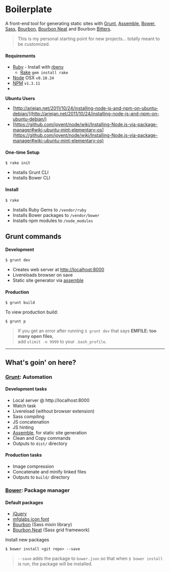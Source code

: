 # Boilerplate

A front-end tool for generating static sites with [Grunt](http://gruntjs.com/), [Assemble](http://assemble.io/), [Bower](http://bower.io/), [Sass](http://sass-lang.com/), [Bourbon](http://bourbon.io/), [Bourbon Neat](http://neat.bourbon.io/) and Bourbon [Bitters](http://bitters.bourbon.io/).

> This is my personal starting point for new projects... totally meant to be customized.

#### Requirements

- [Ruby](https://www.ruby-lang.org/en) - Install with [rbenv](https://github.com/sstephenson/rbenv)
    - [Rake](http://rake.rubyforge.org) `gem install rake`
- [Node](http://nodejs.org) OSX `v0.10.24`
- [NPM](https://www.npmjs.org/) `v1.3.11`
- 

**Ubuntu Users**
- [http://ariejan.net/2011/10/24/installing-node-js-and-npm-on-ubuntu-debian/](http://ariejan.net/2011/10/24/installing-node-js-and-npm-on-ubuntu-debian/)
- [https://github.com/joyent/node/wiki/Installing-Node.js-via-package-manager#wiki-ubuntu-mint-elementary-os](https://github.com/joyent/node/wiki/Installing-Node.js-via-package-manager#wiki-ubuntu-mint-elementary-os)

#### One-time Setup

    $ rake init

- Installs Grunt CLI
- Installs Bower CLI
    
#### Install

    $ rake

- Installs Ruby Gems to `/vendor/ruby`
- Installs Bower packages to `/vendor/bower`
- Installs npm modules to `/node_modules`

## Grunt commands

#### Development

    $ grunt dev

- Creates web server at [http://localhost:8000](http://localhost:8000)
- Livereloads browser on save
- Static site generator via [assemble](http://assemble.io)

#### Production

    $ grunt build

To view production build:

    $ grunt p

> If you get an error after running `$ grunt dev` that says **EMFILE: too many open files**,  
add `ulimit -n 9999` to your `.bash_profile`.

---

## What's goin' on here?

### [Grunt](http://gruntjs.com): Automation

#### Development tasks

- Local server @ http://localhost:8000
- Watch task
- Livereload (without browser extension)
- Sass compiling
- JS concatenation
- JS hinting
- [Assemble](http://assemble.io), for static site generation
- Clean and Copy commands
- Outputs to `dist/` directory

#### Production tasks

- Image compression
- Concatenate and minify linked files
- Outputs to `build/` directory

### [Bower](http://bower.io): Package manager

#### Default packages

- [jQuery](http://jquery.com)
- [mfglabs icon font](http://mfglabs.github.io/mfglabs-iconset)
- [Bourbon](http://bourbon.io) (Sass mixin library)
- [Bourbon Neat](http://neat.bourbon.io) (Sass grid framework)

Install new packages

    $ bower install <git repo> --save
    
> `--save` adds the package to `bower.json` so that when `$ bower install` is run, the package will be installed.
